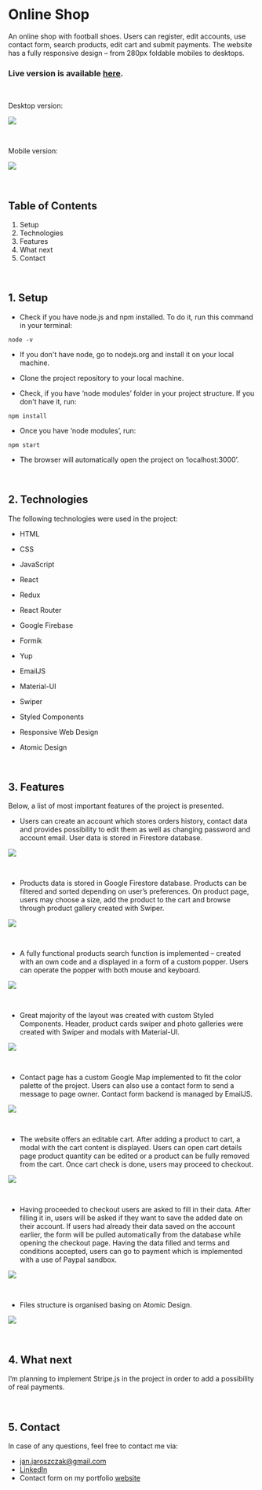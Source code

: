 # Online Shop

An online shop with football shoes. Users can register, edit accounts, use contact form, search products, edit cart and submit payments. The website has a fully responsive design – from 280px foldable mobiles to desktops.

### Live version is available [here](https://coolcleats.netlify.app/).

<br/>

Desktop version:

![](src/assets/readme/desktop_full.gif)

<br/>

Mobile version:

![](src/assets/readme/mobile_full.gif)

<br/>

## Table of Contents

1. Setup
2. Technologies
3. Features
4. What next
5. Contact

<br/>

## 1. Setup

- Check if you have node.js and npm installed. To do it, run this command in your terminal:

```npm
node -v
```

- If you don't have node, go to nodejs.org and install it on your local machine.

- Clone the project repository to your local machine.

- Check, if you have ‘node modules’ folder in your project structure. If you don't have it, run:

```npm
npm install
```

- Once you have ‘node modules’, run:

```npm
npm start
```

- The browser will automatically open the project on ‘localhost:3000’.

<br/>

## 2. Technologies

The following technologies were used in the project:

- HTML
- CSS
- JavaScript
- React
- Redux
- React Router
- Google Firebase
- Formik
- Yup
- EmailJS
- Material-UI
- Swiper
- Styled Components
- Responsive Web Design
- Atomic Design

  <br/>

## 3. Features

Below, a list of most important features of the project is presented.

- Users can create an account which stores orders history, contact data and provides possibility to edit them as well as changing password and account email. User data is stored in Firestore database.

![](src/assets/readme/account.gif)

<br/>

- Products data is stored in Google Firestore database. Products can be filtered and sorted depending on user’s preferences. On product page, users may choose a size, add the product to the cart and browse through product gallery created with Swiper.

![](src/assets/readme/products.gif)

<br/>

- A fully functional products search function is implemented – created with an own code and a displayed in a form of a custom popper. Users can operate the popper with both mouse and keyboard.

![](src/assets/readme/popper.gif)

<br/>

- Great majority of the layout was created with custom Styled Components. Header, product cards swiper and photo galleries were created with Swiper and modals with Material-UI.

![](src/assets/readme/design.gif)

<br/>

- Contact page has a custom Google Map implemented to fit the color palette of the project. Users can also use a contact form to send a message to page owner. Contact form backend is managed by EmailJS.

![](src/assets/readme/contact.gif)

<br/>

- The website offers an editable cart. After adding a product to cart, a modal with the cart content is displayed. Users can open cart details page product quantity can be edited or a product can be fully removed from the cart. Once cart check is done, users may proceed to checkout.

![](src/assets/readme/cart.gif)

<br/>

- Having proceeded to checkout users are asked to fill in their data. After filling it in, users will be asked if they want to save the added date on their account. If users had already their data saved on the account earlier, the form will be pulled automatically from the database while opening the checkout page. Having the data filled and terms and conditions accepted, users can go to payment which is implemented with a use of Paypal sandbox.

![](src/assets/readme/checkout.gif)

<br/>

- Files structure is organised basing on Atomic Design.

![](src/assets/readme/atomic.gif)

<br/>

## 4. What next

I’m planning to implement Stripe.js in the project in order to add a possibility of real payments.

<br/>

## 5. Contact

In case of any questions, feel free to contact me via:

- [jan.jaroszczak@gmail.com](mailto:jan.jaroszczak@gmail.com)
- [LinkedIn](https://www.linkedin.com/in/jan-jaroszczak/)
- Contact form on my portfolio [website](https://www.janjaroszczak.com/)

<br/>
